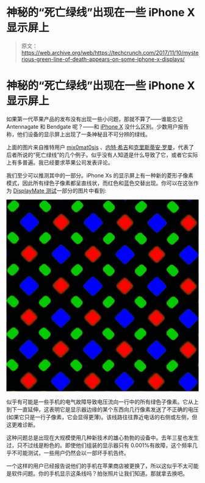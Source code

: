 # 神秘的“死亡绿线”出现在一些 iPhone X 显示屏上 

> 原文：<https://web.archive.org/web/https://techcrunch.com/2017/11/10/mysterious-green-line-of-death-appears-on-some-iphone-x-displays/>

# 神秘的“死亡绿线”出现在一些 iPhone X 显示屏上

如果第一代苹果产品的发布没有出现一些小问题，那就不算了——谁能忘记 Antennagate 和 Bendgate 呢？——和 [iPhone X](https://web.archive.org/web/20221207212749/https://beta.techcrunch.com/2017/10/31/review-the-iphone-x-goes-to-disneyland/) 没什么区别。少数用户报告称，他们设备的显示屏上出现了一条神秘且不可分辨的绿线。

上面的图片来自推特用户 [mix0mat0sis](https://web.archive.org/web/20221207212749/https://twitter.com/mix0mat0sis/status/927713433482653696) 、[内特·希吉](https://web.archive.org/web/20221207212749/https://twitter.com/nheagy/status/927325422521434113)和[克里斯蒂安·罗曼](https://web.archive.org/web/20221207212749/https://twitter.com/chroman/status/928308351020171265)，代表了后者所说的“死亡绿线”的几个例子。似乎没有人知道是什么导致了它，或者它实际上有多普遍。我已经要求苹果公司发表评论。

我们至少可以推测其中的一部分。iPhone Xs 的显示屏上有一种新的菱形子像素模式，因此所有绿色子像素都呈直线状，而红色和蓝色交替出现。你可以在这张作为 [DisplayMate 测试](https://web.archive.org/web/20221207212749/https://beta.techcrunch.com/2017/11/06/tests-give-iphone-x-display-top-honors-but-camera-is-merely-competitive/)一部分的图片中看到:

[![](img/1c83d1489bb38e280f11b17d05774c06.png)](https://web.archive.org/web/20221207212749/https://beta.techcrunch.com/wp-content/uploads/2017/11/iphonex_diamond_sub-pixels_1a.jpg)

似乎有可能是一些手机的电气故障导致电压流向一行中的所有绿色子像素。它从上到下一直延伸，这表明它是显示器边缘的某个东西向几行像素发送了不正确的电压(如果它只是一行子像素，它会显得更薄)。该线路往往靠近电话的右侧或左侧，但这更难诊断。

这种问题总是出现在大规模使用几种新技术的雄心勃勃的设备中。去年三星也发生过，只不过线是粉色的。即使他们组装的显示器只有 0.001%有故障，这个频率几乎不可能测试，一些用户仍然会以一部坏手机告终。

一个这样的用户已经报告说他们的手机在苹果商店被更换了，所以这似乎不太可能是软件问题。你的手机显示这条线吗？拍张照片让我们知道。那就拿去换吧。